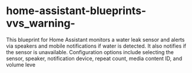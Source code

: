 # home-assistant-blueprints-vvs_warning-
This blueprint for Home Assistant monitors a water leak sensor and alerts via speakers and mobile notifications if water is detected. It also notifies if the sensor is unavailable. Configuration options include selecting the sensor, speaker, notification device, repeat count, media content ID, and volume leve

